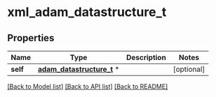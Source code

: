 # xml_adam_datastructure_t

## Properties
Name | Type | Description | Notes
------------ | ------------- | ------------- | -------------
**self** | [**adam_datastructure_t**](adam_datastructure.md) \* |  | [optional] 

[[Back to Model list]](../README.md#documentation-for-models) [[Back to API list]](../README.md#documentation-for-api-endpoints) [[Back to README]](../README.md)


